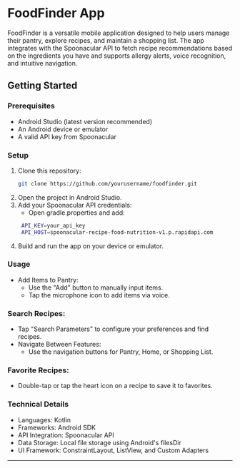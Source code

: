 # FoodFinder App

FoodFinder is a versatile mobile application designed to help users manage their pantry, explore recipes, and maintain a shopping list. The app integrates with the Spoonacular API to fetch recipe recommendations based on the ingredients you have and supports allergy alerts, voice recognition, and intuitive navigation.

## Getting Started

### Prerequisites
- Android Studio (latest version recommended)
- An Android device or emulator
- A valid API key from Spoonacular

### Setup
1. Clone this repository:
   ```bash
   git clone https://github.com/yourusername/foodfinder.git
2. Open the project in Android Studio.
3. Add your Spoonacular API credentials:
	- Open gradle.properties and add:
   ```bash
  	API_KEY=your_api_key
	API_HOST=spoonacular-recipe-food-nutrition-v1.p.rapidapi.com
4. Build and run the app on your device or emulator.
   
### Usage
- Add Items to Pantry:
	- Use the "Add" button to manually input items.
	- Tap the microphone icon to add items via voice.
   
### Search Recipes:
- Tap "Search Parameters" to configure your preferences and find recipes.
- Navigate Between Features:
	- Use the navigation buttons for Pantry, Home, or Shopping List.
   
### Favorite Recipes:
- Double-tap or tap the heart icon on a recipe to save it to favorites.

### Technical Details
- Languages: Kotlin
- Frameworks: Android SDK
- API Integration: Spoonacular API
- Data Storage: Local file storage using Android's filesDir
- UI Framework: ConstraintLayout, ListView, and Custom Adapters

---

